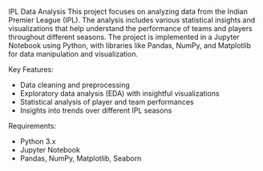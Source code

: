 IPL Data Analysis
This project focuses on analyzing data from the Indian Premier League (IPL). The analysis includes various statistical insights and visualizations that help understand the performance of teams and players throughout different seasons. The project is implemented in a Jupyter Notebook using Python, with libraries like Pandas, NumPy, and Matplotlib for data manipulation and visualization.

Key Features:
* Data cleaning and preprocessing
* Exploratory data analysis (EDA) with insightful visualizations
* Statistical analysis of player and team performances
* Insights into trends over different IPL seasons

Requirements:
* Python 3.x
* Jupyter Notebook
* Pandas, NumPy, Matplotlib, Seaborn
